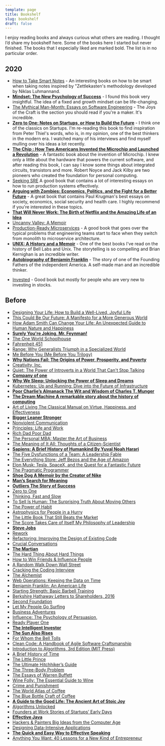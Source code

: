 ```yaml
---
template: page
title: Bookshelf
slug: bookshelf
draft: false
---
```

I enjoy reading books and always curious what others are reading. I thought I’d share my bookshelf here. Some of the books here I started but never finished. The books that I especially liked are marked bold. The list is in no particular order.

## 2020
* [How to Take Smart Notes](https://www.amazon.com/How-Take-Smart-Notes-Nonfiction-ebook/dp/B06WVYW33Y) - An interesting books on how to be smart when taking notes inspired by  "Zettlekasten's methodology developed by Niklas Luhmannand.
* [**Mindset: The New Psychology of Success**](https://www.amazon.com/dp/B000FCKPHG/ref=dp-kindle-redirect?_encoding=UTF8&btkr=1) - I found this book very insightful. The idea of a fixed and growth mindset can be life-changing.
* [The Mythical Man-Month: Essays on Software Engineering](https://www.amazon.com/Mythical-Man-Month-Anniversary-Software-Engineering-ebook-dp-B00B8USS14/dp/B00B8USS14/ref=mt_kindle?_encoding=UTF8&me=&qid=1590876430) - The Joys of the Craft is the section you should read if you're a maker. It's incredible.
* [**Zero to One: Notes on Startups, or How to Build the Future**](https://www.amazon.com/Zero-One-Notes-Startups-Future/dp/0804139296) - I think one of the classics on Startups. I'm re-reading this book to find inspiration from Peter Thiel's words, who is, in my opinion, one of the best thinkers in the modern era. I watched many of his interviews and find myself mulling over his ideas a lot recently.
* [**The Chip : How Two Americans Invented the Microchip and Launched a Revolution**](https://www.goodreads.com/book/show/8130575) - A fantastic book about the invention of Microchip. I knew only a little about the hardware that powers the current software, and after reading this book, I can say I know some things about integrated circuits, transistors and more. Robert Noyce and Jack Kilby are two pioneers who created the foundation for personal computing.
* [Seeking SRE](https://www.amazon.com/_/dp/1491978864?tag=oreilly20-20) A good book that contains a lot of interesting essays on how to run production systems effectively.
* [**Arguing with Zombies: Economics, Politics, and the Fight for a Better Future**](https://www.amazon.com/Arguing-Zombies-Economics-Politics-Better-ebook/dp/B07TL1WCCM) - A great book that contains  Paul Krugman's best essays on society, economics, social security and health care. I highly recommend if you're interested in these topics.
* [**That Will Never Work: The Birth of Netflix and the Amazing Life of an Idea**](https://www.amazon.com/That-Will-Never-Work-Netflix/dp/B07X7JH5ZH)
* [Uncanny Valley: A Memoir](https://www.amazon.com/Uncanny-Valley-Memoir-Anna-Wiener-ebook/dp/B07QYHLP97)
* [Production-Ready Microservices](https://www.amazon.com/Production-Ready-Microservices-Standardized-Engineering-Organization-ebook/dp/B01N48GFCQ) - A good book that goes over the typical problems that  engineering teams start to face when they switch from monolith to microservice architecture.
* [**UNIX: A History and a Memoir**](https://www.amazon.com/UNIX-History-Memoir-Brian-Kernighan/dp/1695978552/) - One of the best books I've read on the history of Bell Labs and Unix. The storytelling is so compelling and Brian Kernighan is an incredible writer.
* [**Autobiography of Benjamin Franklin**](https://www.amazon.com/Autobiography-Benjamin-Franklin/dp/1989201636) - The story of one of the Founding Fathers of the independent America. A self-made man and an incredible thinker.
- [Invested](https://www.amazon.com/Invested-Warren-Buffett-Charlie-Emotions/dp/0062672649) - Good book but mostly for people who are very new to investing in stocks.

## Before
* [Designing Your Life: How to Build a Well-Lived, Joyful Life](https://www.amazon.com/Designing-Your-Life-Well-Lived-Joyful/dp/1101875321)
* [This Could Be Our Future: A Manifesto for a More Generous World ](https://www.amazon.com/This-Could-Our-Future-Manifesto/dp/0525560823)
* [How Adam Smith Can Change Your Life: An Unexpected Guide to Human Nature and Happiness](https://www.amazon.com/Adam-Smith-Change-Your-Life/dp/1591847958)
* [**Surely You're Joking, Mr. Feynman!**](https://www.audible.com/pd/Surely-Youre-Joking-Mr-Feynman-Audiobook/B002V5D7IE)
* [The One World Schoolhouse](https://www.audible.com/pd/The-One-World-Schoolhouse-Audiobook/B009HVNGQI)
* [Fahrenheit 451](https://www.amazon.com/Fahrenheit-451-Ray-Bradbury/dp/1451673310/)
* [Range: Why Generalists Triumph in a Specialized World](https://www.amazon.com/Range-Generalists-Triumph-Specialized-World/dp/0735214484/)
* [Me Before You (Me Before You Trilogy)](https://www.amazon.com/gp/product/0143124544/ref=ppx_yo_dt_b_asin_title_o03_s00?ie=UTF8&psc=1)
* [**Why Nations Fail: The Origins of Power, Prosperity, and Poverty**](https://www.amazon.com/Why-Nations-Fail-Origins-Prosperity/dp/0307719219/ref=tmm_hrd_swatch_0?_encoding=UTF8&qid=1568468603&sr=1-1)
* [Creativity, Inc.](https://www.amazon.com/Creativity-Inc-Overcoming-Unseen-Inspiration/dp/B00IPJTQQW/ref=sr_1_1?crid=3F5T94UNJE30C&keywords=creativity+inc&qid=1568468535&s=audible&sprefix=creatv%2Caudible%2C135&sr=1-1)
* [Quiet: The Power of Introverts in a World That Can't Stop Talking](https://www.amazon.com/Quiet-Power-Introverts-World-Talking/dp/0307352153/ref=sr_1_1?keywords=quiet&qid=1568468469&s=gateway&sr=8-1)
* [**Company of one**](https://www.amazon.com/Company-One-Staying-Small-Business/dp/B07KFNRRTS/ref=sr_1_1?crid=1V5TMGKEP5221&keywords=company+of+one&qid=1568468493&s=gateway&sprefix=company+of+%2Caps%2C128&sr=8-1)
* [**Why We Sleep: Unlocking the Power of Sleep and Dreams**](https://www.amazon.com/Why-We-Sleep-Unlocking-Dreams/dp/1501144324/)
* [Kubernetes: Up and Running: Dive into the Future of Infrastructure](https://www.amazon.com/gp/product/1491935677/ref=ppx_yo_dt_b_asin_title_o09__o00_s00?ie=UTF8&psc=1)
* [**Poor Charlie’s Almanack The Wit and Wisdom of Charles T. Munger**](https://www.amazon.com/Poor-Charlies-Almanack-Charles-Expanded/dp/1578645018/ref=sr_1_1?ie=UTF8&qid=1529851227&sr=8-1&keywords=poor+charlies+almanack)
* [**The Dream Machine A remarkable story about the history of computing**](https://www.amazon.com/Dream-Machine-M-Mitchell-Waldrop/dp/1732265119/ref=pd_lpo_sbs_14_img_0?_encoding=UTF8&psc=1&refRID=2GHBJGBQXMPP6Z3432FA)
* [Art of Living The Classical Manual on Virtue, Happiness, and Effectiveness](https://www.amazon.com/Art-Living-Classical-Happiness-Effectiveness/dp/0061286052/ref=sr_1_2?s=books&ie=UTF8&qid=1529851270&sr=1-2&keywords=Art+of+Living%3A&dpID=411DqwCRRTL&preST=_SY291_BO1,204,203,200_QL40_&dpSrc=srch)
* [**Bigger Leaner Stronger**](https://www.amazon.com/Bigger-Leaner-Stronger-Building-Ultimate/dp/1938895304?SubscriptionId=AKIAJZ4W3VV6KJQEHGSA&tag=booknshelf048-20&linkCode=xm2&camp=2025&creative=165953&creativeASIN=1938895304)
* [Nonviolent Communication](https://www.audible.com/pd/Nonviolent-Communication-Audiobook/B00TJJNSQG?qid=1533403706&sr=sr_1_1&ref=a_search_c3_lProduct_1_1&pf_rd_p=e81b7c27-6880-467a-b5a7-13cef5d729fe&pf_rd_r=BAEHZX0SJCPW78K7ZGZC)
* [Principles: Life and Work](https://www.amazon.com/Principles-Life-Work-Ray-Dalio/dp/1501124021/ref=sr_1_1_sspa?s=books&ie=UTF8&qid=1529851298&sr=1-1-spons&keywords=Principles%3A+Life+and+Work&psc=1)
* [Rich Dad Poor Dad](https://www.amazon.com/Rich-Dad-Poor-Teach-Middle/dp/1612680178/ref=sr_1_1?s=books&ie=UTF8&qid=1529851310&sr=1-1&keywords=rich+dad+poor+dad)
* [The Personal MBA: Master the Art of Business](https://www.amazon.com/Personal-MBA-Master-Art-Business/dp/1591845572/ref=sr_1_1?s=books&ie=UTF8&qid=1529851322&sr=1-1&keywords=the+personal+mba&dpID=51mf7GV21IL&preST=_SY291_BO1,204,203,200_QL40_&dpSrc=srch)
* [The Meaning of It All: Thoughts of a Citizen-Scientist](https://www.amazon.com/Meaning-All-Thoughts-Citizen-Scientist/dp/0465023940/ref=sr_1_1?s=books&ie=UTF8&qid=1529851372&sr=1-1&keywords=the+meaning+of+it+all&dpID=51OZWVtR7CL&preST=_SY291_BO1,204,203,200_QL40_&dpSrc=srch)
* [**Sapiens: A Brief History of Humankind By Yuval Noah Harari**](https://www.amazon.com/Sapiens-Brief-History-Humankind/dp/B0741F3M7C/ref=sr_1_1?s=books&ie=UTF8&qid=1529851384&sr=1-1&keywords=sapiens)
* [The Five Dysfunctions of a Team: A Leadership Fable](https://www.amazon.com/Five-Dysfunctions-Team-Leadership-Fable/dp/B000079XXR/ref=sr_1_1?s=books&ie=UTF8&qid=1529851396&sr=1-1&keywords=the+five+dysfunctions+of+a+team)
* [The Everything Store: Jeff Bezos and the Age of Amazon](https://www.amazon.com/Everything-Store-Jeff-Bezos-Amazon/dp/B00FJFJOLC/ref=sr_1_1?s=books&ie=UTF8&qid=1529851412&sr=1-1&keywords=the+everything+store)
* [Elon Musk: Tesla, SpaceX, and the Quest for a Fantastic Future](https://www.amazon.com/Elon-Musk-SpaceX-Fantastic-Future/dp/B00UVY52JO/ref=sr_1_1?s=books&ie=UTF8&qid=1529851424&sr=1-1&keywords=elon+musk)
* [The Pragmatic Programmer](https://www.amazon.com/Pragmatic-Programmer-Journeyman-Master/dp/020161622X/ref=sr_1_1?s=books&ie=UTF8&qid=1529851439&sr=1-1&keywords=the+pragmatic+programmer)
* [**Shoe Dog A Memoir by the Creator of Nike**](https://www.amazon.com/Shoe-Dog-Memoir-Creator-Nike-ebook/dp/B0176M1A44/ref=sr_1_1?s=books&ie=UTF8&qid=1529851452&sr=1-1&keywords=show+dog)
* [**Man’s Search for Meaning**](https://www.amazon.com/Mans-Search-Meaning-Viktor-Frankl/dp/080701429X/ref=sr_1_1?s=books&ie=UTF8&qid=1529851472&sr=1-1&keywords=man%27s+search+for+meaning)
* [**Outliers The Story of Success**](https://www.amazon.com/Outliers-Story-Success-Malcolm-Gladwell/dp/0316017930/ref=sr_1_1?s=books&ie=UTF8&qid=1529851483&sr=1-1&keywords=outliers+malcolm+gladwell)
* [Zero to One](https://www.amazon.com/Lean-Startup-Entrepreneurs-Continuous-Innovation/dp/B005MM7HY8/ref=sr_1_4?s=books&ie=UTF8&qid=1529851503&sr=1-4&keywords=zero+to+one)
* [Thinking, Fast and Slow](https://www.amazon.com/Thinking-Fast-and-Slow/dp/B005Z9GAJG/ref=sr_1_1?s=books&ie=UTF8&qid=1529851527&sr=1-1&keywords=thinking+fast+and+slow)
* [To Sell Is Human: The Surprising Truth About Moving Others](https://www.amazon.com/Sell-Human-Surprising-Moving-Others/dp/1594631905/ref=sr_1_1?crid=35CD0Y8U6N2I0&keywords=to+sell+is+human+by+daniel+pink&qid=1568468851&s=gateway&sprefix=to+sell+i%2Caps%2C141&sr=8-1)
* [The Power of Habit](https://www.amazon.com/Power-Habit-What-Life-Business/dp/B007EJSMC8/ref=sr_1_1?s=books&ie=UTF8&qid=1529851538&sr=1-1&keywords=the+power+of+habit&dpID=51ejXdSceNL&preST=_SX342_QL70_&dpSrc=srch)
* [Astrophysics for People in a Hurry](https://www.amazon.com/Astrophysics-People-Hurry/dp/B06XB2PX7G/ref=sr_1_1?ie=UTF8&qid=1529851562&sr=8-1&keywords=astrophysics+for+people+in+a+hurry)
* [The Little Book That Still Beats the Market](https://www.amazon.com/Little-Book-Still-Beats-Market/dp/0470624159/ref=sr_1_1?ie=UTF8&qid=1529851588&sr=8-1&keywords=the+little+book+that+still+beats+the+market)
* [The Score Takes Care of Itself My Philosophy of Leadership](https://www.amazon.com/Score-Takes-Care-Itself-Philosophy-ebook/dp/B002G54Y04/ref=sr_1_3?s=books&ie=UTF8&qid=1529851600&sr=1-3&keywords=The+Score+Takes+Care+of+Itself)
* [**Steve Jobs**](https://www.amazon.com/Steve-Jobs/dp/B005YUDWD8/ref=sr_1_5?s=books&ie=UTF8&qid=1529851645&sr=1-5&keywords=steve+jobs)
* [Rework](https://www.amazon.com/Rework-Change-Way-Work-Forever/dp/0091929784/ref=sr_1_1?s=books&ie=UTF8&qid=1529851679&sr=1-1&keywords=rework&refinements=p_n_feature_browse-bin%3A2656022011)
* [Refactoring: Improving the Design of Existing Code](https://www.amazon.com/Refactoring-Improving-Design-Existing-Code/dp/0201485672/ref=sr_1_1?s=books&ie=UTF8&qid=1529851691&sr=1-1&keywords=refactoring%3A+improving+the+design)
* [Crucial Conversations](https://www.amazon.com/Crucial-Conversations-Talking-Stakes-Second/dp/0071771328/ref=sr_1_3?s=books&ie=UTF8&qid=1529851704&sr=1-3&keywords=crucial+conversations)
* [**The Martian**](https://www.amazon.com/Unknown-The-Martian/dp/B00B5HO5XA/ref=sr_1_1?s=books&ie=UTF8&qid=1529851715&sr=1-1&keywords=the+martian)
* [The Hard Thing About Hard Things](https://www.amazon.com/Hard-Thing-About-Things-Building/dp/B00I0A6HUO/ref=sr_1_1?s=books&ie=UTF8&qid=1529851735&sr=1-1&keywords=the+hard+thing+about+hard+things)
* [How to Win Friends & Influence People](https://www.amazon.com/How-Win-Friends-Influence-People/dp/B0006IU7JK/ref=sr_1_1?s=books&ie=UTF8&qid=1529851754&sr=1-1&keywords=how+to+win+friends+and+influence+people)
* [A Random Walk Down Wall Street](https://www.amazon.com/Random-Walk-down-Wall-Street/dp/0393352242/ref=sr_1_1?s=books&ie=UTF8&qid=1529851772&sr=1-1&keywords=a+random+walk+down+wall+street)
* [Cracking the Coding Interview](https://www.amazon.com/Cracking-Coding-Interview-Programming-Questions/dp/0984782850/ref=sr_1_3?s=books&ie=UTF8&qid=1529851788&sr=1-3&keywords=cracking+the+coding+interview)
* [The Alchemist](https://www.amazon.com/Alchemist-Paulo-Coelho/dp/0062315005/ref=sr_1_1?s=books&ie=UTF8&qid=1529851798&sr=1-1&keywords=the+alchemist)
* [Web Operations: Keeping the Data on Time](https://www.amazon.com/Web-Operations-Keeping-Data-Time/dp/1449377440/ref=sr_1_1?s=books&ie=UTF8&qid=1529851808&sr=1-1&keywords=web+operations)
* [Benjamin Franklin: An American Life](https://www.amazon.com/Benjamin-Franklin-American-Walter-Isaacson/dp/074325807X/ref=sr_1_3?s=books&ie=UTF8&qid=1529851818&sr=1-3&keywords=benjamin+franklin)
* [Starting Strength: Basic Barbell Training](https://www.amazon.com/Starting-Strength-Basic-Barbell-Training/dp/0982522738/ref=sr_1_1?s=books&ie=UTF8&qid=1529851830&sr=1-1&keywords=starting+strength)
* [Berkshire Hathaway Letters to Shareholders, 2016](https://www.amazon.com/Berkshire-Hathaway-Letters-Shareholders-2017-ebook/dp/B00DUM1W3E/ref=sr_1_1?s=books&ie=UTF8&qid=1529851841&sr=1-1&keywords=Berkshire+Hathaway+Letters+to+Shareholders%2C+2016)
* [Second Foundation](https://www.amazon.com/Second-Foundation-Isaac-Asimov-ebook/dp/B000FC1PWU/ref=sr_1_5?s=books&ie=UTF8&qid=1529851854&sr=1-5&keywords=foundation+asimov)
* [Let My People Go Surfing](https://www.amazon.com/Let-People-Surfing-Education-Businessman-Including/dp/0143109677/ref=sr_1_1?s=books&ie=UTF8&qid=1529851883&sr=1-1&keywords=let+me+people+go+surfing&dpID=51EoJO-3VhL&preST=_SY344_BO1,204,203,200_QL70_&dpSrc=srch)
* [Business Adventures](https://www.amazon.com/Business-Adventures-Twelve-Classic-Street/dp/1497644895/ref=sr_1_1?s=books&ie=UTF8&qid=1529851896&sr=1-1&keywords=business+adventures)
* [Influence: The Psychology of Persuasion,](https://www.amazon.com/Influence-Psychology-Persuasion-Robert-Cialdini/dp/006124189X/ref=sr_1_1?s=books&ie=UTF8&qid=1529851906&sr=1-1&keywords=influence)
* [Ready Player One](https://www.amazon.com/Ready-Player-One-Ernest-Cline/dp/0307887448/ref=sr_1_3?s=books&ie=UTF8&qid=1529851916&sr=1-3&keywords=ready+player+one)
* [**The Intelligent Investor**](https://www.amazon.com/Intelligent-Investor-Classic-Value-Investing/dp/0060752610/ref=tmm_hrd_swatch_0?_encoding=UTF8&qid=1529851938&sr=1-3)
* [**The Sun Also Rises**](https://www.amazon.com/Sun-Also-Rises-Ernest-Hemingway/dp/0743297334/ref=sr_1_1_sspa?s=books&ie=UTF8&qid=1529851967&sr=1-1-spons&keywords=the+sun+also+rises&psc=1)
* [For Whom the Bell Tolls](https://www.amazon.com/Whom-Bell-Tolls-Ernest-Hemingway/dp/0684803356/ref=sr_1_1?s=books&ie=UTF8&qid=1529851979&sr=1-1&keywords=For+Whom+the+Bell+Tolls)
* [Clean Code: A Handbook of Agile Software Craftsmanship](https://www.amazon.com/Clean-Code-Handbook-Software-Craftsmanship/dp/0132350882/ref=sr_1_1?s=books&ie=UTF8&qid=1529851993&sr=1-1&keywords=clean+code)
* [Introduction to Algorithms, 3rd Edition (MIT Press)](https://www.amazon.com/Introduction-Algorithms-3rd-MIT-Press/dp/0262033844/ref=sr_1_4?s=books&ie=UTF8&qid=1529852007&sr=1-4&keywords=introduction+to+algorithms)
* [A Brief History of Time](https://www.amazon.com/Brief-History-Time-Stephen-Hawking/dp/0553380168/ref=sr_1_1?ie=UTF8&qid=1529852025&sr=8-1&keywords=a+brief+history+of+time)
* [The Little Prince](https://www.amazon.com/Little-Prince-Antoine-Saint-Exup%C3%A9ry/dp/0156012197/ref=sr_1_1?s=books&ie=UTF8&qid=1529852035&sr=1-1&keywords=the+little+prince)
* [The Ultimate Hitchhiker’s Guide](https://www.amazon.com/Ultimate-Hitchhikers-Guide-Galaxy/dp/0345453743/ref=sr_1_1?s=books&ie=UTF8&qid=1529852046&sr=1-1&keywords=The+Ultimate+Hitchhiker%27s+Guide)
* [The Three-Body Problem](https://www.amazon.com/gp/product/B00IQO403K/ref=x_gr_w_glide_bb?ie=UTF8&tag=x_gr_w_glide_bb-20&linkCode=as2&camp=1789&creative=9325&creativeASIN=B00IQO403K&SubscriptionId=1MGPYB6YW3HWK55XCGG2)
* [The Essays of Warren Buffett](https://www.amazon.com/gp/product/1611634091/ref=x_gr_w_glide_bb?ie=UTF8&tag=x_gr_w_glide_bb-20&linkCode=as2&camp=1789&creative=9325&creativeASIN=1611634091&SubscriptionId=1MGPYB6YW3HWK55XCGG2)
* [Wine Folly: The Essential Guide to Wine](https://www.amazon.com/Wine-Folly-Essential-Guide/dp/1592408990/ref=sr_1_1?s=books&ie=UTF8&qid=1529852062&sr=1-1&keywords=Wine+Folly%3A+The+Essential+Guide+to+Wine)
* [Crime and Punishment](https://www.amazon.com/Crime-Punishment-Fyodor-Dostoyevsky/dp/0486415872/ref=sr_1_1_sspa?s=books&ie=UTF8&qid=1529852073&sr=1-1-spons&keywords=crime+and+punishment&psc=1)
* [The World Atlas of Coffee](https://www.amazon.com/World-Atlas-Coffee-Explored-Explained/dp/1770854703/ref=sr_1_3?s=books&ie=UTF8&qid=1529852083&sr=1-3&keywords=The+World+Atlas+of+Coffee&dpID=51lE3pNPGRL&preST=_SX218_BO1,204,203,200_QL40_&dpSrc=srch)
* [The Blue Bottle Craft of Coffee](https://www.amazon.com/Blue-Bottle-Craft-Coffee-Roasting/dp/1607741180/ref=sr_1_1?s=books&ie=UTF8&qid=1529852097&sr=1-1&keywords=the+blue+bottle+craft+of+coffee)
* [**A Guide to the Good Life: The Ancient Art of Stoic Joy**](https://www.amazon.com/Guide-Good-Life-Ancient-Stoic/dp/0195374614/ref=sr_1_2?ie=UTF8&qid=1546089218&sr=8-2&keywords=guide+to+a+good+life)
* [Algorithms Unlocked](https://www.amazon.com/Algorithms-Unlocked-Press-Thomas-Cormen/dp/0262518805/ref=la_B000AQ24AS_1_3?s=books&ie=UTF8&qid=1529852141&sr=1-3)
* [Founders at Work Stories of Startups’ Early Days](https://www.amazon.com/Founders-Work-Stories-Startups-Early/dp/1430210788/ref=sr_1_1?s=books&ie=UTF8&qid=1529852164&sr=1-1&keywords=founders+at+work)
* [**Effective Java**](https://www.amazon.com/Effective-Java-3rd-Joshua-Bloch/dp/0134685997/ref=sr_1_1?s=books&ie=UTF8&qid=1529852175&sr=1-1&keywords=effective+java)
* [Hackers & Painters Big Ideas from the Computer Age](https://www.amazon.com/Hackers-Painters-Big-Ideas-Computer/dp/1449389554/ref=sr_1_1?s=books&ie=UTF8&qid=1529852189&sr=1-1&keywords=hackers+and+painters)
* [Designing Data-Intensive Applications](https://www.amazon.com/Designing-Data-Intensive-Applications-Reliable-Maintainable/dp/1449373321/ref=sr_1_1?ie=UTF8&qid=1542552010&sr=8-1&keywords=designing+data-intensive+applications)
* [**The Quick and Easy Way to Effective Speaking**](https://www.amazon.com/Quick-Easy-Way-Effective-Speaking/dp/0671724002/ref=sr_1_1?ie=UTF8&qid=1544988725&sr=8-1&keywords=the+quick+and+easy+way+to+effective+speaking+by+dale+carnegie)
* [Anything You Want: 40 Lessons for a New Kind of Entrepreneur](https://www.amazon.com/gp/product/B00SI0B5FS/ref=oh_aui_search_detailpage?ie=UTF8&psc=1)

